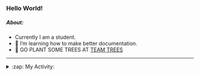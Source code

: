 ### Hello World!

##### About:
- Currently I am a student.
- 🌱 I’m learning how to make better documentation.
- 🌱 GO PLANT SOME TREES AT [TEAM TREES](https://teamtrees.org/)

---
<details>
  <summary>:zap: My Activity:</summary>
  
<!--START_SECTION:waka-->
![Code Time](http://img.shields.io/badge/Code%20Time-1%2C172%20hrs%2021%20mins-blue)

**I'm a Night 🦉** 

```text
🌞 Morning                1910 commits        ███░░░░░░░░░░░░░░░░░░░░░░   10.10 % 
🌆 Daytime                6443 commits        █████████░░░░░░░░░░░░░░░░   34.05 % 
🌃 Evening                5416 commits        ███████░░░░░░░░░░░░░░░░░░   28.63 % 
🌙 Night                  5151 commits        ███████░░░░░░░░░░░░░░░░░░   27.23 % 
```
📅 **I'm Most Productive on Wednesday** 

```text
Monday                   2652 commits        ████░░░░░░░░░░░░░░░░░░░░░   14.02 % 
Tuesday                  2585 commits        ███░░░░░░░░░░░░░░░░░░░░░░   13.66 % 
Wednesday                4429 commits        ██████░░░░░░░░░░░░░░░░░░░   23.41 % 
Thursday                 2440 commits        ███░░░░░░░░░░░░░░░░░░░░░░   12.90 % 
Friday                   1996 commits        ███░░░░░░░░░░░░░░░░░░░░░░   10.55 % 
Saturday                 1653 commits        ██░░░░░░░░░░░░░░░░░░░░░░░   08.74 % 
Sunday                   3165 commits        ████░░░░░░░░░░░░░░░░░░░░░   16.73 % 
```


📊 **This Week I Spent My Time On** 

```text
🔥 Editors: 
VS Code                  3 hrs 26 mins       ██████████████░░░░░░░░░░░   56.43 % 
IntelliJ                 2 hrs 39 mins       ███████████░░░░░░░░░░░░░░   43.57 % 

🐱‍💻 Projects: 
iris-flower-ml           3 hrs 23 mins       ██████████████░░░░░░░░░░░   55.52 % 
intro                    2 hrs 26 mins       ██████████░░░░░░░░░░░░░░░   40.07 % 
FilterHelperTest.kt      6 mins              ░░░░░░░░░░░░░░░░░░░░░░░░░   01.91 % 
LightEditProject         5 mins              ░░░░░░░░░░░░░░░░░░░░░░░░░   01.59 % 
Unknown Project          3 mins              ░░░░░░░░░░░░░░░░░░░░░░░░░   00.90 % 
```


 Last Updated on 31/08/2023 22:11:04 UTC
<!--END_SECTION:waka-->
</details>

